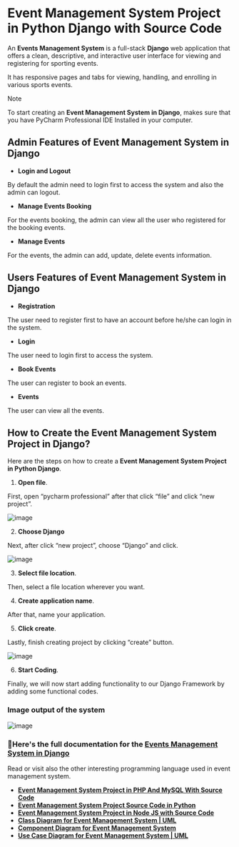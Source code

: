 # Event Management System Project in Python Django with Source Code

An **Events Management System** is a full-stack **Django** web application that offers a clean, descriptive, and interactive user interface for viewing and registering for sporting events.

It has responsive pages and tabs for viewing, handling, and enrolling in various sports events.

>[!NOTE]
> To start creating an **Event Management System in Django**, makes sure that you have PyCharm Professional IDE Installed in your computer.

## Admin Features of Event Management System in Django

* **Login and Logout**

By default the admin need to login first to access the system and also the admin can logout.

* **Manage Events Booking**

For the events booking, the admin can view all the user who registered for the booking events.

* **Manage Events**

For the events, the admin can add, update, delete events information.

## Users Features of Event Management System in Django

* **Registration**

The user need to register first to have an account before he/she can login in the system.

* **Login**

The user need to login first to access the system.

* **Book Events**

The user can register to book an events.

* **Events**

The user can view all the events.

## How to Create the Event Management System Project in Django?

Here are the steps on how to create a **Event Management System Project in Python Django**.

1. **Open file**.

First, open “pycharm professional” after that click “file” and click “new project”.

![image](https://github.com/user-attachments/assets/1cac5c13-c429-49f9-8601-39f22fcea001)


2. **Choose Django**

Next, after click “new project”, choose “Django” and click.

![image](https://github.com/user-attachments/assets/8dc2a297-3f9e-4921-839d-cb06b91fe38a)


3. **Select file location**.

Then, select a file location wherever you want.

4. **Create application name**.

After that, name your application.


5. **Click create**.

Lastly, finish creating project by clicking “create” button.

![image](https://github.com/user-attachments/assets/41fa5a1f-48b4-4731-8fb0-0d188b73d77e)

6. **Start Coding**.

Finally, we will now start adding functionality to our Django Framework by adding some functional codes.

### Image output of the system


![image](https://github.com/user-attachments/assets/2bf60a1e-76bf-41a5-9793-ae992e95dbd7)


### 📌Here's the full documentation for the [Events Management System in Django](https://itsourcecode.com/free-projects/python-projects/event-management-system-project-in-python-django-with-source-code/)


Read or visit also the other interesting programming language used in event management system.

* **[Event Management System Project in PHP And MySQL With Source Code](https://itsourcecode.com/free-projects/php-project/event-management-system-project-in-php-and-mysql-with-source-code/)**
* **[Event Management System Project Source Code in Python](https://itsourcecode.com/free-projects/python-projects/event-management-system-project-source-code-in-python/)**
* **[Event Management System Project in Node JS with Source Code](https://itsourcecode.com/nodejs-projects/event-management-system-project-in-node-js-with-source-code/)**
* **[Class Diagram for Event Management System | UML](https://itsourcecode.com/uml/class-diagram-for-event-management-system-uml/)**
* **[Component Diagram for Event Management System](https://itsourcecode.com/uml/component-diagram-for-event-management-system/)**
* **[Use Case Diagram for Event Management System | UML](https://itsourcecode.com/uml/event-management-system-use-case-diagram-uml/)**
